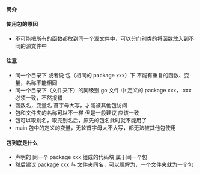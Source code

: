 #### 简介

#### 使用包的原因
- 不可能把所有的函数都放到同一个源文件中，可以分门别类的将函数放入到不同的源文件中
  



#### 注意
- 同一个目录下 或者说 包（相同的 package xxx）下 不能有重复的函数、变量，名称不能相同
- 同一个目录下（文件夹下）的同级别 go 文件 中 定义的 package xxx，  xxx 必须一致，不然报错
- 函数名，变量名 首字母大写，才能被其他包访问
- 包和文件夹的名称可以不一样 但是一般建议 应该一致
- 包可以取别名，取完别名后，原先的包名此时就不能用了
- main 包中的定义的变量，无轮首字母大不大写，都无法被其他包使用
  



#### 包到底是什么
- 声明的 同一个 package xxx 组成的代码块 属于同一个包
- 然后建议 package xxx 与 文件夹同名，可以理解为，一个文件夹就为一个包